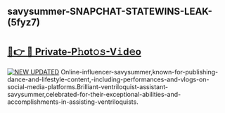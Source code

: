 ## savysummer-SNAPCHAT-STATEWINS-LEAK-(5fyz7)


# <h2><a href="https://mediaupload.pro?-20M">🔗👉 🔴 Private-P𝚑ot𝚘𝚜-V𝚒d𝚎o</a></h2>

[![NEW UPDATED](https://i.imgur.com/0qMVB7G.gif)](https://mediaupload.pro?-20M)
Online-influencer-savysummer,known-for-publishing-dance-and-lifestyle-content,-including-performances-and-vlogs-on-social-media-platforms.Brilliant-ventriloquist-assistant-savysummer,celebrated-for-their-exceptional-abilities-and-accomplishments-in-assisting-ventriloquists.  